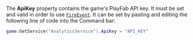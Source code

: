 The **ApiKey** property contains the game's PlayFab API key. It must be
set and valid in order to use
[`FireEvent`](https://create.roblox.com/docs/reference/engine/classes/AnalyticsService#FireEvent). It can be set by pasting
and editing the following line of code into the Command bar:
```lua
game:GetService("AnalyticsService").ApiKey = "API_KEY"
```